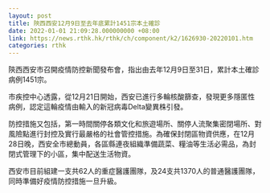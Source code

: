 ```yaml
---
layout: post
title: 陝西西安12月9日至去年底累計1451宗本土確診
date: 2022-01-01 21:09:28.000000000 +08:00
link: https://news.rthk.hk/rthk/ch/component/k2/1626930-20220101.htm
categories: rthk
---
```


陝西西安市召開疫情防控新聞發布會，指出由去年12月9日至31日，累計本土確診病例1451宗。

市疾控中心透露，從12月21日開始，西安已進行多輪核酸篩查，發現更多隱匿性病例，認定這輪疫情由輸入的新冠病毒Delta變異株引發。

防控措施又包括，第一時間關停各類文化和旅遊場所、關停人流聚集密閉場所、對風險點進行封控及實行最嚴格的社會管控措施。為確保封閉區物資供應，在12月28日晚，西安全市總動員，各區縣連夜組織準備蔬菜、糧油等生活必需品，為封閉式管理下的小區，集中配送生活物資。

西安市目前組建一支共62人的重症醫護團隊，及24支共1370人的普通醫護團隊，同時準備好疫情防控措施一旦升級。
